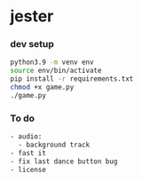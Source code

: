 # jester

### dev setup

```bash
python3.9 -m venv env
source env/bin/activate
pip install -r requirements.txt
chmod +x game.py
./game.py
```
### To do

```bash
- audio:
  - background track
- fast it
- fix last dance button bug
- license
```
